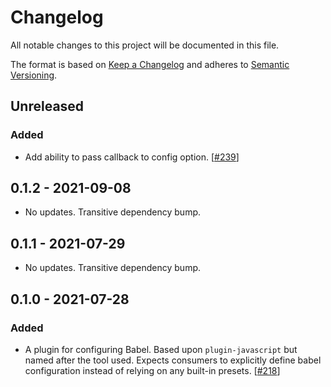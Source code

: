 # Changelog

All notable changes to this project will be documented in this file.

The format is based on [Keep a Changelog](http://keepachangelog.com/en/1.0.0/)
and adheres to [Semantic Versioning](http://semver.org/spec/v2.0.0.html).

## Unreleased

### Added

- Add ability to pass callback to config option. [[#239](https://github.com/Shopify/sewing-kit-next/pull/239)]

## 0.1.2 - 2021-09-08

- No updates. Transitive dependency bump.

## 0.1.1 - 2021-07-29

- No updates. Transitive dependency bump.

## 0.1.0 - 2021-07-28

### Added

- A plugin for configuring Babel. Based upon `plugin-javascript` but named after the tool used. Expects consumers to explicitly define babel configuration instead of relying on any built-in presets. [[#218](https://github.com/Shopify/sewing-kit-next/pull/218)]
